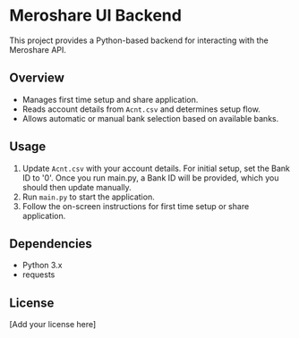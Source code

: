 # Meroshare UI Backend

This project provides a Python-based backend for interacting with the Meroshare API.

## Overview

- Manages first time setup and share application.
- Reads account details from `Acnt.csv` and determines setup flow.
- Allows automatic or manual bank selection based on available banks.

## Usage

1. Update `Acnt.csv` with your account details.
    For initial setup, set the Bank ID to '0'. Once you run main.py, a Bank ID will be provided, which you should then update manually.
2. Run `main.py` to start the application.
3. Follow the on-screen instructions for first time setup or share application.

## Dependencies

- Python 3.x
- requests

## License

[Add your license here]

